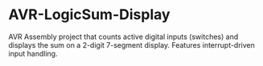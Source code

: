 # AVR-LogicSum-Display
AVR Assembly project that counts active digital inputs (switches) and displays the sum on a 2-digit 7-segment display. Features interrupt-driven input handling.
